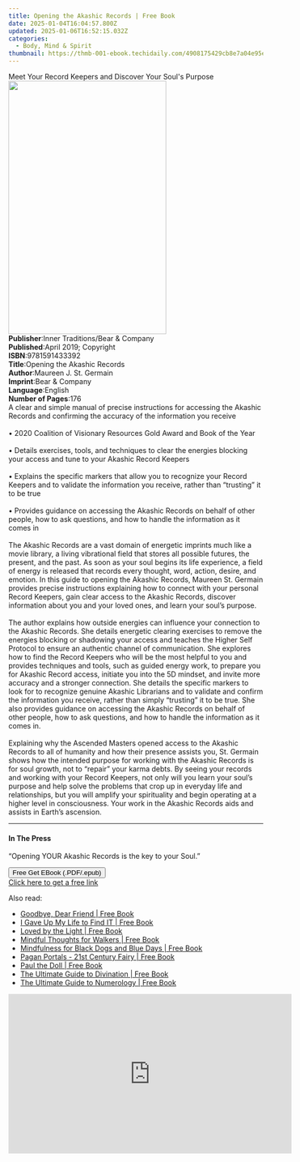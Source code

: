 ```yaml
---
title: Opening the Akashic Records | Free Book
date: 2025-01-04T16:04:57.800Z
updated: 2025-01-06T16:52:15.032Z
categories:
  - Body, Mind & Spirit
thumbnail: https://thmb-001-ebook.techidaily.com/4908175429cb8e7a04e95e68d8b03c18c873800c330d46738d22f797232947cf.jpg
---
```

<main id="book-container">
  <div class="flex flex-col">
    <div class="book-brief flex-1 py-6 px-4 sm:p-6 md:py-10 md:px-8">
      <!-- brief-->
      <div class="book-brief-main">
        Meet Your Record Keepers and Discover Your Soul's Purpose
      </div>
    </div>
    <div
      class="book-meta-info flex-1 grid gap-4 col-start-1 col-end-3 row-start-1 sm:mb-6 sm:grid-cols-4 lg:gap-6 lg:col-start-2 lg:row-end-6 lg:row-span-6 lg:mb-0"
    >
      <div
        class="book-meta-info-left place-content-center mt-4 p-4 text-sm leading-6 col-start-2 col-span-2 dark:text-slate-400"
      >
        <img
          class="w-full h-500 object-cover rounded-lg sm:h-255 sm:col-span-2 lg:col-span-full"
          src="https://img-001-ebook.techidaily.com/bc9ea4d6920bcc517773c481622d67dfcffd6180c2daefd988f008ad4f25fcf5.jpg"
          alt=""
          width="312"
          height="500"
        />
      </div>
      <div
        class="book-meta-info-right mt-2 col-start-1 row-start-2 col-span-3 self-center"
      >
        <!-- meta data  -->
        <div class="flex flex-col px-4 md:px-8">
          <div class="flex-1">
            <strong>Publisher</strong>:<span class="px-2"
              >Inner Traditions/Bear &amp; Company</span
            >
          </div>
          <div class="flex-1">
            <strong>Published</strong>:<span class="px-2"
              >April 2019; Copyright</span
            >
          </div>
          <div class="flex-1">
            <strong>ISBN</strong>:<span class="px-2">9781591433392</span>
          </div>
          <div class="flex-1">
            <strong>Title</strong>:<span class="px-2"
              >Opening the Akashic Records</span
            >
          </div>
          <div class="flex-1">
            <strong>Author</strong>:<span class="px-2"
              >Maureen J. St. Germain</span
            >
          </div>
          <div class="flex-1">
            <strong>Imprint</strong>:<span class="px-2"
              >Bear &amp; Company</span
            >
          </div>
          <div class="flex-1">
            <strong>Language</strong>:<span class="px-2">English</span>
          </div>
          <div class="flex-1">
            <strong>Number of Pages</strong>:<span class="px-2">176</span>
          </div>
        </div>
      </div>
    </div>
    <div class="book-description flex-1 py-6 px-4 sm:p-6 md:py-10 md:px-8">
      <div class="book-description-main">
        <div accordion-content="" id="description">
          A clear and simple manual of precise instructions for accessing the
          Akashic Records and confirming the accuracy of the information you
          receive <br /><br />• 2020 Coalition of Visionary Resources Gold Award
          and Book of the Year <br /><br />• Details exercises, tools, and
          techniques to clear the energies blocking your access and tune to your
          Akashic Record Keepers <br /><br />• Explains the specific markers
          that allow you to recognize your Record Keepers and to validate the
          information you receive, rather than “trusting” it to be true
          <br /><br />• Provides guidance on accessing the Akashic Records on
          behalf of other people, how to ask questions, and how to handle the
          information as it comes in <br /><br />The Akashic Records are a vast
          domain of energetic imprints much like a movie library, a living
          vibrational field that stores all possible futures, the present, and
          the past. As soon as your soul begins its life experience, a field of
          energy is released that records every thought, word, action, desire,
          and emotion. In this guide to opening the Akashic Records, Maureen St.
          Germain provides precise instructions explaining how to connect with
          your personal Record Keepers, gain clear access to the Akashic
          Records, discover information about you and your loved ones, and learn
          your soul’s purpose. <br /><br />The author explains how outside
          energies can influence your connection to the Akashic Records. She
          details energetic clearing exercises to remove the energies blocking
          or shadowing your access and teaches the Higher Self Protocol to
          ensure an authentic channel of communication. She explores how to find
          the Record Keepers who will be the most helpful to you and provides
          techniques and tools, such as guided energy work, to prepare you for
          Akashic Record access, initiate you into the 5D mindset, and invite
          more accuracy and a stronger connection. She details the specific
          markers to look for to recognize genuine Akashic Librarians and to
          validate and confirm the information you receive, rather than simply
          “trusting” it to be true. She also provides guidance on accessing the
          Akashic Records on behalf of other people, how to ask questions, and
          how to handle the information as it comes in. <br /><br />Explaining
          why the Ascended Masters opened access to the Akashic Records to all
          of humanity and how their presence assists you, St. Germain shows how
          the intended purpose for working with the Akashic Records is for soul
          growth, not to “repair” your karma debts. By seeing your records and
          working with your Record Keepers, not only will you learn your soul’s
          purpose and help solve the problems that crop up in everyday life and
          relationships, but you will amplify your spirituality and begin
          operating at a higher level in consciousness. Your work in the Akashic
          Records aids and assists in Earth’s ascension.
        </div>
        <div class="accordion-fader"></div>
      </div>
    </div>
    <div class="book-excerpts flex-1 py-6 px-4 sm:p-6 md:py-10 md:px-8">
      <!-- excerpts-->
      <div class="book-excerpts-main">
        <hr />
        <h4 class="placeholder placeholder-heading">
          <span>In The Press</span>
        </h4>
        <p>“Opening YOUR Akashic Records is the key to your Soul.”</p>
      </div>
    </div>
    <div
      class="book-about-author flex-1 py-6 px-4 sm:p-6 md:py-10 md:px-8"
    ></div>
    <div class="book-free-get flex-1 py-6 px-4 sm:p-6 md:py-10 md:px-8">
      <button
        id="btn-free-get"
        class="bg-blue-500 hover:bg-blue-700 text-white font-bold py-2 px-4 rounded"
      >
        Free Get EBook (.PDF/.epub)
      </button>
      <div id="countdown-display" class="px-2 text-lg mt-2"></div>
      <a
        id="free-link"
        class="hidden bg-blue-500 hover:bg-blue-700 text-white font-bold py-2 px-4 rounded"
        href="https://www.ebooks.com/en-us/book/96393659/opening-the-akashic-records/maureen-j-st-germain/"
        target="_blank"
        >Click here to get a free link</a
      >
    </div>
    <script>
      let countdownTime = 0;
      let countdownInterval = null;
      document
        .getElementById('btn-free-get')
        .addEventListener('click', startCountdown);
      function startCountdown() {
        countdownTime = new Date().getTime() + 60000 * 3;
        countdownInterval = setInterval(updateCountdown, 1000);
        document.getElementById('btn-free-get').disabled = true;
        document
          .getElementById('btn-free-get')
          .classList.add('bg-gray-500', 'cursor-not-allowed');
      }
      function updateCountdown() {
        let currentTime = new Date().getTime();
        let timeLeft = countdownTime - currentTime;
        let secondsLeft = Math.floor(timeLeft / 1000);
        document.getElementById('countdown-display').innerHTML =
          `Remaining time: ${secondsLeft} seconds.`;
        if (secondsLeft <= 0) {
          clearInterval(countdownInterval);
          document.getElementById('btn-free-get').classList.add('hidden');
          document.getElementById('free-link').classList.remove('hidden');
          document.getElementById('countdown-display').innerHTML = '';
        }
      }
    </script>
  </div>
</main>

<ins class="adsbygoogle"
      style="display:block"
      data-ad-client="ca-pub-7571918770474297"
      data-ad-slot="8358498916"
      data-ad-format="auto"
      data-full-width-responsive="true"></ins>
    

<span class="atpl-alsoreadstyle">Also read:</span>
<div><ul>
<li><a href="https://novels-ebooks.techidaily.com/210727679-9781781313404-goodbye-dear-friend/"><u>Goodbye, Dear Friend | Free Book</u></a></li>
<li><a href="https://novels-ebooks.techidaily.com/210729317-9798987142929-i-gave-up-my-life-to-find-it/"><u>I Gave Up My Life to Find IT | Free Book</u></a></li>
<li><a href="https://novels-ebooks.techidaily.com/210729643-9798987263327-loved-by-the-light/"><u>Loved by the Light | Free Book</u></a></li>
<li><a href="https://novels-ebooks.techidaily.com/210727711-9781782406303-mindful-thoughts-for-walkers/"><u>Mindful Thoughts for Walkers | Free Book</u></a></li>
<li><a href="https://novels-ebooks.techidaily.com/210727708-9781782400295-mindfulness-for-black-dogs-and-blue-days/"><u>Mindfulness for Black Dogs and Blue Days | Free Book</u></a></li>
<li><a href="https://novels-ebooks.techidaily.com/210727821-9781803410470-pagan-portals-21st-century-fairy/"><u>Pagan Portals - 21st Century Fairy | Free Book</u></a></li>
<li><a href="https://novels-ebooks.techidaily.com/210729344-9798886855364-paul-the-doll/"><u>Paul the Doll | Free Book</u></a></li>
<li><a href="https://novels-ebooks.techidaily.com/210727633-9781631596452-the-ultimate-guide-to-divination/"><u>The Ultimate Guide to Divination | Free Book</u></a></li>
<li><a href="https://novels-ebooks.techidaily.com/210727632-9781631595363-the-ultimate-guide-to-numerology/"><u>The Ultimate Guide to Numerology | Free Book</u></a></li>
</ul></div>

<!-- affiliate ads begin -->
<iframe width="560" height="315" src="https://www.youtube.com/embed/qv4Qm7kpeMs?si=9fv5SOS5a2DvixTK" title="YouTube video player" frameborder="0" allow="accelerometer; autoplay; clipboard-write; encrypted-media; gyroscope; picture-in-picture; web-share" referrerpolicy="strict-origin-when-cross-origin" allowfullscreen></iframe>
<!-- affiliate ads end -->

